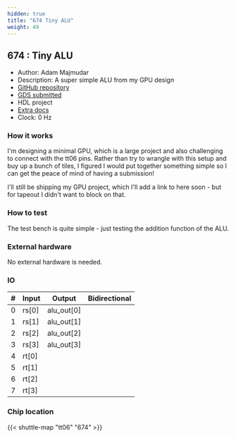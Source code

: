 ```yaml
---
hidden: true
title: "674 Tiny ALU"
weight: 49
---
```


## 674 : Tiny ALU

* Author: Adam Majmudar
* Description: A super simple ALU from my GPU design
* [GitHub repository](https://github.com/adam-maj/tt06)
* [GDS submitted](https://github.com/adam-maj/tt06/actions/runs/8747983216)
* HDL project
* [Extra docs]()
* Clock: 0 Hz

<!---

This file is used to generate your project datasheet. Please fill in the information below and delete any unused
sections.

You can also include images in this folder and reference them in the markdown. Each image must be less than
512 kb in size, and the combined size of all images must be less than 1 MB.
-->


### How it works

I'm designing a minimal GPU, which is a large project and also challenging to connect with the tt06 pins. Rather than try to wrangle with this setup and buy up a bunch of tiles, I figured I would put together something simple so I can get the peace of mind of having a submission!

I'll still be shipping my GPU project, which I'll add a link to here soon - but for tapeout I didn't want to block on that.

### How to test

The test bench is quite simple - just testing the addition function of the ALU.

### External hardware

No external hardware is needed.


### IO

| #             | Input    | Output   | Bidirectional   |
| ------------- | -------- | -------- | --------------- |
| 0 | rs[0]  | alu_out[0]  |      |
| 1 | rs[1]  | alu_out[1]  |      |
| 2 | rs[2]  | alu_out[2]  |      |
| 3 | rs[3]  | alu_out[3]  |      |
| 4 | rt[0]  |   |      |
| 5 | rt[1]  |   |      |
| 6 | rt[2]  |   |      |
| 7 | rt[3]  |   |      |


### Chip location

{{< shuttle-map "tt06" "674" >}}
